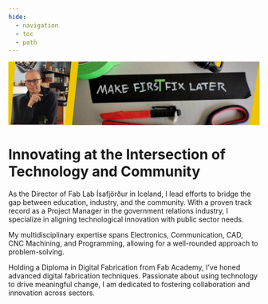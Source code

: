```yaml
---
hide:
  - navigation
  - toc
  - path
---
```


![alt text](assets/tbbg.png)

# **Innovating at the Intersection of Technology and Community**

As the Director of Fab Lab Ísafjörður in Iceland, I lead efforts to bridge the gap between education, industry, and the community. With a proven track record as a Project Manager in the government relations industry, I specialize in aligning technological innovation with public sector needs.

My multidisciplinary expertise spans Electronics, Communication, CAD, CNC Machining, and Programming, allowing for a well-rounded approach to problem-solving.

 Holding a Diploma in Digital Fabrication from Fab Academy, I’ve honed advanced digital fabrication techniques. Passionate about using technology to drive meaningful change, I am dedicated to fostering collaboration and innovation across sectors.